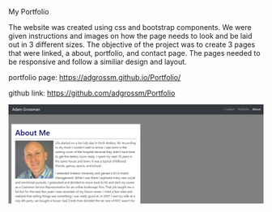 My Portfolio

The website was created using css and bootstrap components. We were given instructions and images on 
how the page needs to look and be laid out in 3 different sizes. The objective of the project was to 
create 3 pages that were linked, a about, portfolio, and contact page. The pages needed to be 
responsive and follow a similiar design and layout.  

portfolio page: https://adgrossm.github.io/Portfolio/

github link: https://github.com/adgrossm/Portfolio

<img src="./assets/read-me-img.JPG" alt="screenshot of portfolio page">



